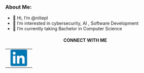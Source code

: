 ### About Me:  
- 👋 Hi, I’m @niliepl
- 👀 I’m interested in cybersecurity, AI , Software Development
- 🌱 I’m currently taking Bachelor in Computer Science

<h4 align="center">CONNECT WITH ME</h4>
<table align="center">
  <tr>
    <td align="center" style="padding: 0 15px;">
      <a href='https://www.linkedin.com/in/lee-pei-lin-3555452bb/'>
        <img src="https://github.com/devicons/devicon/blob/master/icons/linkedin/linkedin-original.svg" title="linkedin" alt="linkedin" width="55" height="55"/>
      </a>
    </td>
  </tr>
</table>




<!---
niliepl/niliepl is a ✨ special ✨ repository because its `README.md` (this file) appears on your GitHub profile.
You can click the Preview link to take a look at your changes.
--->
